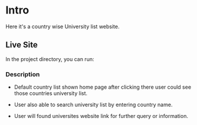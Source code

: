 # Intro

Here it's a country wise University list website.

## Live Site

In the project directory, you can run:

### Description

- Default country list shown home page after clicking there user could see those countries university list.

- User also able to search university list by entering country name.

- User will found universites website link for further query or information.
